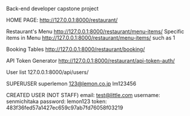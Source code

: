 Back-end developer capstone project

HOME PAGE: http://127.0.0.1:8000/restaurant/

Restaurant's Menu
http://127.0.0.1:8000/restaurant/menu-items/
Specific items in Menu
http://127.0.0.1:8000/restaurant/menu-items/<int> such as 1

Booking Tables
http://127.0.0.1:8000/restaurant/booking/

API Token Generator
http://127.0.0.1:8000/restaurant/api-token-auth/

User list
127.0.0.1:8000/api/users/

SUPERUSER
superlemon
123@lemon.co.jp
lm123456

CREATED USER (NOT STAFF)
email: test@little.com
username: senmichitaka
password: lemon123
token: 483f36fed57a1427ec659c97ab7fd76058f03219

